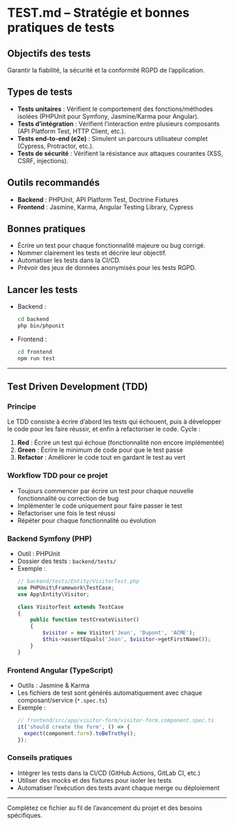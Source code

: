 # TEST.md – Stratégie et bonnes pratiques de tests

## Objectifs des tests
Garantir la fiabilité, la sécurité et la conformité RGPD de l’application.

## Types de tests
- **Tests unitaires** : Vérifient le comportement des fonctions/méthodes isolées (PHPUnit pour Symfony, Jasmine/Karma pour Angular).
- **Tests d’intégration** : Vérifient l’interaction entre plusieurs composants (API Platform Test, HTTP Client, etc.).
- **Tests end-to-end (e2e)** : Simulent un parcours utilisateur complet (Cypress, Protractor, etc.).
- **Tests de sécurité** : Vérifient la résistance aux attaques courantes (XSS, CSRF, injections).

## Outils recommandés
- **Backend** : PHPUnit, API Platform Test, Doctrine Fixtures
- **Frontend** : Jasmine, Karma, Angular Testing Library, Cypress

## Bonnes pratiques
- Écrire un test pour chaque fonctionnalité majeure ou bug corrigé.
- Nommer clairement les tests et décrire leur objectif.
- Automatiser les tests dans la CI/CD.
- Prévoir des jeux de données anonymisés pour les tests RGPD.

## Lancer les tests
- Backend :
  ```bash
  cd backend
  php bin/phpunit
  ```
- Frontend :
  ```bash
  cd frontend
  npm run test
  ```

---

## Test Driven Development (TDD)

### Principe
Le TDD consiste à écrire d’abord les tests qui échouent, puis à développer le code pour les faire réussir, et enfin à refactoriser le code. Cycle :
1. **Red** : Écrire un test qui échoue (fonctionnalité non encore implémentée)
2. **Green** : Écrire le minimum de code pour que le test passe
3. **Refactor** : Améliorer le code tout en gardant le test au vert

### Workflow TDD pour ce projet
- Toujours commencer par écrire un test pour chaque nouvelle fonctionnalité ou correction de bug
- Implémenter le code uniquement pour faire passer le test
- Refactoriser une fois le test réussi
- Répéter pour chaque fonctionnalité ou évolution

### Backend Symfony (PHP)
- Outil : PHPUnit
- Dossier des tests : `backend/tests/`
- Exemple :
  ```php
  // backend/tests/Entity/VisitorTest.php
  use PHPUnit\Framework\TestCase;
  use App\Entity\Visitor;

  class VisitorTest extends TestCase
  {
      public function testCreateVisitor()
      {
          $visitor = new Visitor('Jean', 'Dupont', 'ACME');
          $this->assertEquals('Jean', $visitor->getFirstName());
      }
  }
  ```

### Frontend Angular (TypeScript)
- Outils : Jasmine & Karma
- Les fichiers de test sont générés automatiquement avec chaque composant/service (`*.spec.ts`)
- Exemple :
  ```typescript
  // frontend/src/app/visitor-form/visitor-form.component.spec.ts
  it('should create the form', () => {
    expect(component.form).toBeTruthy();
  });
  ```

### Conseils pratiques
- Intégrer les tests dans la CI/CD (GitHub Actions, GitLab CI, etc.)
- Utiliser des mocks et des fixtures pour isoler les tests
- Automatiser l’exécution des tests avant chaque merge ou déploiement

---

Complétez ce fichier au fil de l’avancement du projet et des besoins spécifiques.
